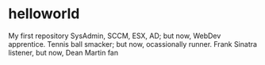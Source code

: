 # helloworld
My first repository
SysAdmin, SCCM, ESX, AD; but now, WebDev apprentice. Tennis ball smacker; but now, ocassionally runner.
Frank Sinatra listener, but now, Dean Martin fan
